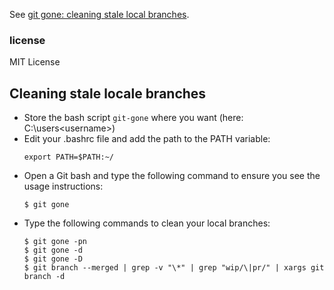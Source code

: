 See [git gone: cleaning stale local branches](http://eed3si9n.com/git-gone-cleaning-stale-local-branches).

### license

MIT License

## Cleaning stale locale branches

 - Store the bash script ```git-gone``` where you want (here: C:\users\<username>\)
 - Edit your .bashrc file and add the path to the PATH variable:
    ```console
    export PATH=$PATH:~/
    ```
- Open a Git bash and type the following command to ensure you see the usage instructions:
    ```console
    $ git gone
    ```
- Type the following commands to clean your local branches:
   ```console
   $ git gone -pn
   $ git gone -d
   $ git gone -D
   $ git branch --merged | grep -v "\*" | grep "wip/\|pr/" | xargs git branch -d
   ```



